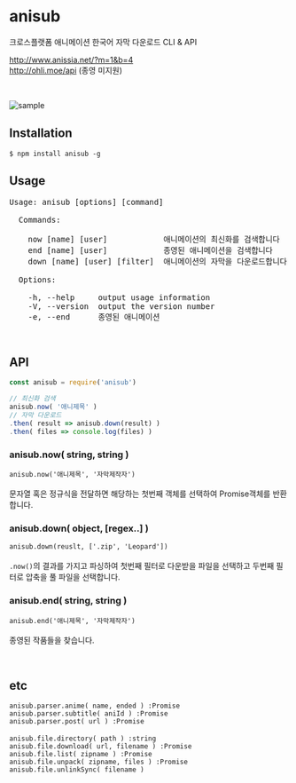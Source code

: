 # anisub
크로스플랫폼 애니메이션 한국어 자막 다운로드 CLI & API

http://www.anissia.net/?m=1&b=4  
http://ohli.moe/api  (종영 미지원)

<br>

![sample](http://nupamore.github.io/img/anisub_sample.gif)


## Installation

    $ npm install anisub -g


## Usage
<pre>
Usage: anisub [options] [command]

  Commands:

    now [name] [user]            애니메이션의 최신화를 검색합니다
    end [name] [user]            종영된 애니메이션을 검색합니다
    down [name] [user] [filter]  애니메이션의 자막을 다운로드합니다

  Options:

    -h, --help     output usage information
    -V, --version  output the version number
    -e, --end      종영된 애니메이션
</pre>
<br>

## API
``` js
const anisub = require('anisub')

// 최신화 검색
anisub.now( '애니제목' )
// 자막 다운로드
.then( result => anisub.down(result) )
.then( files => console.log(files) )
```

### anisub.now( string, string )
` anisub.now('애니제목', '자막제작자') `  
<br>
문자열 혹은 정규식을 전달하면 해당하는 첫번째 객체를 선택하여 Promise객체를 반환합니다.

### anisub.down( object, [regex..] )
`anisub.down(reuslt, ['.zip', 'Leopard'])`  
<br>
`.now()`의 결과를 가지고 파싱하여 첫번째 필터로 다운받을 파일을 선택하고 두번째 필터로 압축을 풀 파일을 선택합니다.

### anisub.end( string, string )
`anisub.end('애니제목', '자막제작자')`  
<br>
종영된 작품들을 찾습니다.

<br>

## etc
`anisub.parser.anime( name, ended ) :Promise`  
`anisub.parser.subtitle( aniId ) :Promise`  
`anisub.parser.post( url ) :Promise`  
<br>
`anisub.file.directory( path ) :string`  
`anisub.file.download( url, filename ) :Promise`  
`anisub.file.list( zipname ) :Promise`  
`anisub.file.unpack( zipname, files ) :Promise`  
`anisub.file.unlinkSync( filename )`  
